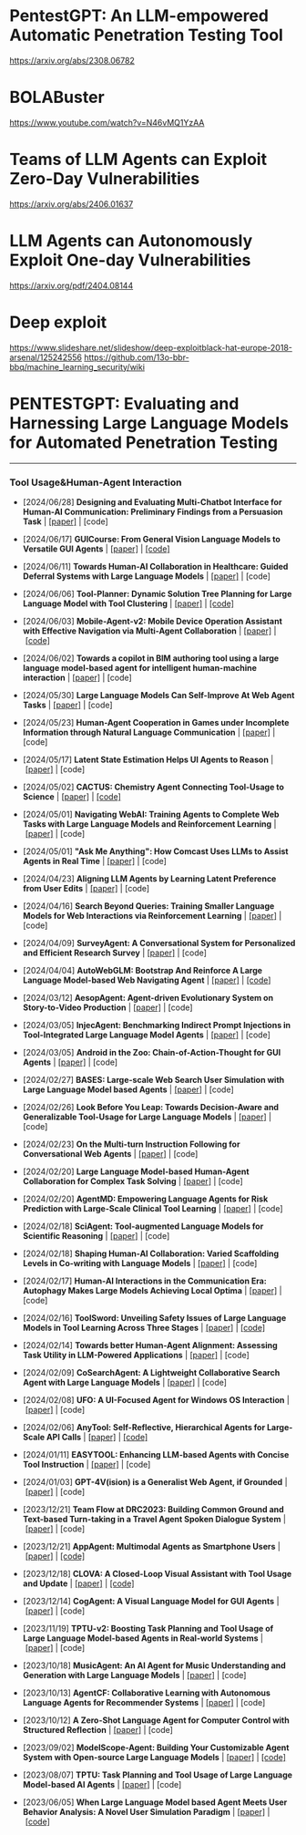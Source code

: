 

# PentestGPT: An LLM-empowered Automatic Penetration Testing Tool

https://arxiv.org/abs/2308.06782



# BOLABuster
https://www.youtube.com/watch?v=N46vMQ1YzAA

# Teams of LLM Agents can Exploit Zero-Day Vulnerabilities

https://arxiv.org/abs/2406.01637


# LLM Agents can Autonomously Exploit One-day Vulnerabilities

https://arxiv.org/pdf/2404.08144


# Deep exploit

https://www.slideshare.net/slideshow/deep-exploitblack-hat-europe-2018-arsenal/125242556
https://github.com/13o-bbr-bbq/machine_learning_security/wiki

# PENTESTGPT: Evaluating and Harnessing Large Language Models for Automated Penetration Testing


---

### Tool Usage&Human-Agent Interaction

[](https://github.com/AGI-Edgerunners/LLM-Agents-Papers#tool-usagehuman-agent-interaction)

- [2024/06/28] **Designing and Evaluating Multi-Chatbot Interface for Human-AI Communication: Preliminary Findings from a Persuasion Task** | [[paper]](https://arxiv.org/abs/2406.19648) | [code]
    
- [2024/06/17] **GUICourse: From General Vision Language Models to Versatile GUI Agents** | [[paper]](https://arxiv.org/abs/2406.11317) | [[code]](https://github.com/yiye3/guicourse)
    
- [2024/06/11] **Towards Human-AI Collaboration in Healthcare: Guided Deferral Systems with Large Language Models** | [[paper]](https://arxiv.org/abs/2406.07212) | [code]
    
- [2024/06/06] **Tool-Planner: Dynamic Solution Tree Planning for Large Language Model with Tool Clustering** | [[paper]](https://arxiv.org/abs/2406.03807) | [[code]](https://github.com/OceannTwT/Tool-Planner)
    
- [2024/06/03] **Mobile-Agent-v2: Mobile Device Operation Assistant with Effective Navigation via Multi-Agent Collaboration** | [[paper]](https://arxiv.org/abs/2406.01014) | [[code]](https://github.com/x-plug/mobileagent)
    
- [2024/06/02] **Towards a copilot in BIM authoring tool using a large language model-based agent for intelligent human-machine interaction** | [[paper]](https://arxiv.org/abs/2406.16903) | [code]
    
- [2024/05/30] **Large Language Models Can Self-Improve At Web Agent Tasks** | [[paper]](https://arxiv.org/abs/2405.20309) | [code]
    
- [2024/05/23] **Human-Agent Cooperation in Games under Incomplete Information through Natural Language Communication** | [[paper]](https://arxiv.org/abs/2405.14173) | [code]
    
- [2024/05/17] **Latent State Estimation Helps UI Agents to Reason** | [[paper]](https://arxiv.org/abs/2405.11120) | [code]
    
- [2024/05/02] **CACTUS: Chemistry Agent Connecting Tool-Usage to Science** | [[paper]](https://arxiv.org/abs/2405.00972) | [[code]](https://github.com/pnnl/cactus)
    
- [2024/05/01] **Navigating WebAI: Training Agents to Complete Web Tasks with Large Language Models and Reinforcement Learning** | [[paper]](https://arxiv.org/abs/2405.00516) | [code]
    
- [2024/05/01] **"Ask Me Anything": How Comcast Uses LLMs to Assist Agents in Real Time** | [[paper]](https://arxiv.org/abs/2405.00801) | [code]
    
- [2024/04/23] **Aligning LLM Agents by Learning Latent Preference from User Edits** | [[paper]](https://arxiv.org/abs/2404.15269) | [code]
    
- [2024/04/16] **Search Beyond Queries: Training Smaller Language Models for Web Interactions via Reinforcement Learning** | [[paper]](https://arxiv.org/abs/2404.10887) | [code]
    
- [2024/04/09] **SurveyAgent: A Conversational System for Personalized and Efficient Research Survey** | [[paper]](https://arxiv.org/abs/2404.06364) | [code]
    
- [2024/04/04] **AutoWebGLM: Bootstrap And Reinforce A Large Language Model-based Web Navigating Agent** | [[paper]](https://arxiv.org/abs/2404.03648) | [[code]](https://github.com/THUDM/AutoWebGLM)
    
- [2024/03/12] **AesopAgent: Agent-driven Evolutionary System on Story-to-Video Production** | [[paper]](https://arxiv.org/abs/2403.07952) | [code]
    
- [2024/03/05] **InjecAgent: Benchmarking Indirect Prompt Injections in Tool-Integrated Large Language Model Agents** | [[paper]](https://arxiv.org/abs/2403.02691) | [code]
    
- [2024/03/05] **Android in the Zoo: Chain-of-Action-Thought for GUI Agents** | [[paper]](https://arxiv.org/abs/2403.02713) | [code]
    
- [2024/02/27] **BASES: Large-scale Web Search User Simulation with Large Language Model based Agents** | [[paper]](https://arxiv.org/abs/2402.17505) | [code]
    
- [2024/02/26] **Look Before You Leap: Towards Decision-Aware and Generalizable Tool-Usage for Large Language Models** | [[paper]](https://arxiv.org/abs/2402.16696) | [code]
    
- [2024/02/23] **On the Multi-turn Instruction Following for Conversational Web Agents** | [[paper]](https://arxiv.org/abs/2402.15057) | [code]
    
- [2024/02/20] **Large Language Model-based Human-Agent Collaboration for Complex Task Solving** | [[paper]](https://arxiv.org/abs/2402.12914) | [code]
    
- [2024/02/20] **AgentMD: Empowering Language Agents for Risk Prediction with Large-Scale Clinical Tool Learning** | [[paper]](https://arxiv.org/abs/2402.13225) | [code]
    
- [2024/02/18] **SciAgent: Tool-augmented Language Models for Scientific Reasoning** | [[paper]](https://arxiv.org/abs/2402.11451) | [code]
    
- [2024/02/18] **Shaping Human-AI Collaboration: Varied Scaffolding Levels in Co-writing with Language Models** | [[paper]](https://arxiv.org/abs/2402.11723) | [code]
    
- [2024/02/17] **Human-AI Interactions in the Communication Era: Autophagy Makes Large Models Achieving Local Optima** | [[paper]](https://arxiv.org/abs/2402.11271) | [code]
    
- [2024/02/16] **ToolSword: Unveiling Safety Issues of Large Language Models in Tool Learning Across Three Stages** | [[paper]](https://arxiv.org/abs/2402.10753) | [[code]](https://github.com/junjie-ye/toolsword)
    
- [2024/02/14] **Towards better Human-Agent Alignment: Assessing Task Utility in LLM-Powered Applications** | [[paper]](https://arxiv.org/abs/2402.09015) | [code]
    
- [2024/02/09] **CoSearchAgent: A Lightweight Collaborative Search Agent with Large Language Models** | [[paper]](https://arxiv.org/abs/2402.06360) | [code]
    
- [2024/02/08] **UFO: A UI-Focused Agent for Windows OS Interaction** | [[paper]](https://arxiv.org/abs/2402.07939) | [code]
    
- [2024/02/06] **AnyTool: Self-Reflective, Hierarchical Agents for Large-Scale API Calls** | [[paper]](https://arxiv.org/abs/2402.04253) | [[code]](https://github.com/dyabel/anytool)
    
- [2024/01/11] **EASYTOOL: Enhancing LLM-based Agents with Concise Tool Instruction** | [[paper]](https://arxiv.org/abs/2401.06201) | [code]
    
- [2024/01/03] **GPT-4V(ision) is a Generalist Web Agent, if Grounded** | [[paper]](https://arxiv.org/abs/2401.01614) | [code]
    
- [2023/12/21] **Team Flow at DRC2023: Building Common Ground and Text-based Turn-taking in a Travel Agent Spoken Dialogue System** | [[paper]](https://arxiv.org/abs/2312.13816) | [code]
    
- [2023/12/21] **AppAgent: Multimodal Agents as Smartphone Users** | [[paper]](https://arxiv.org/abs/2312.13771) | [[code]](https://github.com/mnotgod96/AppAgent)
    
- [2023/12/18] **CLOVA: A Closed-Loop Visual Assistant with Tool Usage and Update** | [[paper]](https://arxiv.org/abs/2312.10908) | [[code]](https://clova-tool.github.io/)
    
- [2023/12/14] **CogAgent: A Visual Language Model for GUI Agents** | [[paper]](https://arxiv.org/abs/2312.08914) | [code]
    
- [2023/11/19] **TPTU-v2: Boosting Task Planning and Tool Usage of Large Language Model-based Agents in Real-world Systems** | [[paper]](https://arxiv.org/abs/2311.11315) | [code]
    
- [2023/10/18] **MusicAgent: An AI Agent for Music Understanding and Generation with Large Language Models** | [[paper]](https://arxiv.org/abs/2310.11954) | [code]
    
- [2023/10/13] **AgentCF: Collaborative Learning with Autonomous Language Agents for Recommender Systems** | [[paper]](https://arxiv.org/abs/2310.09233) | [code]
    
- [2023/10/12] **A Zero-Shot Language Agent for Computer Control with Structured Reflection** | [[paper]](https://arxiv.org/abs/2310.08740) | [code]
    
- [2023/09/02] **ModelScope-Agent: Building Your Customizable Agent System with Open-source Large Language Models** | [[paper]](https://arxiv.org/abs/2309.00986) | [[code]](https://github.com/modelscope/modelscope-agent)
    
- [2023/08/07] **TPTU: Task Planning and Tool Usage of Large Language Model-based AI Agents** | [[paper]](https://arxiv.org/abs/2308.03427) | [code]
    
- [2023/06/05] **When Large Language Model based Agent Meets User Behavior Analysis: A Novel User Simulation Paradigm** | [[paper]](https://arxiv.org/abs/2306.02552) | [[code]](https://github.com/RUC-GSAI/YuLan-Rec)

